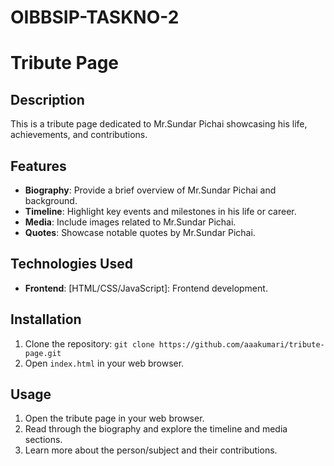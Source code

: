 # OIBBSIP-TASKNO-2

# Tribute Page

## Description
This is a tribute page dedicated to  Mr.Sundar Pichai showcasing his life, achievements, and contributions.

## Features
- **Biography**: Provide a brief overview of  Mr.Sundar Pichai and background.
- **Timeline**: Highlight key events and milestones in his life or career.
- **Media**: Include images related to Mr.Sundar Pichai.
- **Quotes**: Showcase notable quotes by  Mr.Sundar Pichai.
  

## Technologies Used
- **Frontend**: [HTML/CSS/JavaScript]: Frontend development.

## Installation
1. Clone the repository: `git clone https://github.com/aaakumari/tribute-page.git`
2. Open `index.html` in your web browser.

## Usage
1. Open the tribute page in your web browser.
2. Read through the biography and explore the timeline and media sections.
3. Learn more about the person/subject and their contributions.

